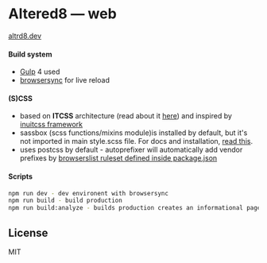 # Altered8 — web
[altrd8.dev](https://altrd8.dev)

#### Build system

- [Gulp](https://gulpjs.com/) 4 used
- [browsersync](https://browsersync.io/) for live reload

#### (S)CSS

- based on **ITCSS** architecture (read about it [here](https://www.xfive.co/blog/itcss-scalable-maintainable-css-architecture/)) and inspired by [inuitcss framework](https://github.com/inuitcss/inuitcss)
- sassbox (scss functions/mixins module)is installed by default, but it's not imported in main style.scss file. For docs and installation, [read this](https://github.com/degordian/sassbox).
- uses postcss by default - autoprefixer will automatically add vendor prefixes by [browserslist ruleset defined inside package.json](https://github.com/postcss/autoprefixer#browsers)

#### Scripts

```bash
npm run dev - dev environent with browsersync
npm run build - build production
npm run build:analyze - builds production creates an informational page about your js bundles
```

## License

MIT
